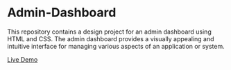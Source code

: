 # Admin-Dashboard

This repository contains a design project for an admin dashboard using HTML and CSS. The admin dashboard provides a visually appealing and intuitive interface for managing various aspects of an application or system.

[Live Demo](https://unnxt30.github.io/Admin-Dashboard/)
